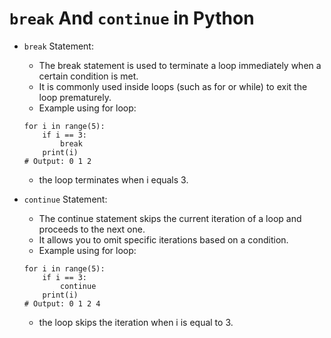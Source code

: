 # `break` And `continue` in Python

* `break` Statement:
  * The break statement is used to terminate a loop immediately when a certain condition is met.
  * It is commonly used inside loops (such as for or while) to exit the loop prematurely.
  * Example using for loop:
  ```
  for i in range(5):
      if i == 3:
          break
      print(i)
  # Output: 0 1 2
  ```
  * the loop terminates when i equals 3.

* `continue` Statement:
  * The continue statement skips the current iteration of a loop and proceeds to the next one.
  * It allows you to omit specific iterations based on a condition.
  * Example using for loop:

  ```
  for i in range(5):
      if i == 3:
          continue
      print(i)
  # Output: 0 1 2 4
  ```
  * the loop skips the iteration when i is equal to 3.
